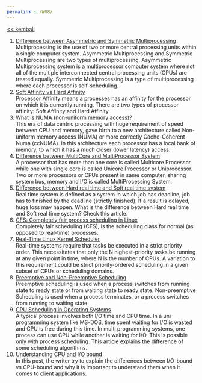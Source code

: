 ```yaml
---
permalink : /W08/
---
```

[<< kembali](../)

1. [Difference between Asymmetric and Symmetric Multiprocessing](https://www.geeksforgeeks.org/difference-between-asymmetric-and-symmetric-multiprocessing/)<br>
  Multiprocessing is the use of two or more central processing units within a single computer system. Asymmetric Multiprocessing and Symmetric Multiprocessing are two types of multiprocessing. Asymmetric Multiprocessing system is a multiprocessor computer system where not all of the multiple interconnected central processing units (CPUs) are treated equally. Symmetric Multiprocessing is a type of multiprocessing where each processor is self-scheduling.
2. [Soft Affinity vs Hard Affinity](https://www.geeksforgeeks.org/multiple-processor-scheduling-in-operating-system/)<br>
  Processor Affinity means a processes has an affinity for the processor on which it is currently running. There are two types of processor affinity: Soft Affinity and Hard Affinity.
3. [What is NUMA (non-uniform memory access)?](http://www.techplayon.com/what-is-numa-non-uniform-memory-access/)<br>
  This era of data centric processing with huge requirement of speed between CPU and memory, gave birth to a new architecture called Non-uniform memory access (NUMA) or more correctly Cache-Coherent Numa (ccNUMA). In this architecture each processor has a local bank of memory, to which it has a much closer (lower latency) access.
4. [Difference between MultiCore and MultiProcessor System](https://www.geeksforgeeks.org/difference-between-multicore-and-multiprocessor-system/)<br>
  A processor that has more than one core is called Multicore Processor while one with single core is called Unicore Processor or Uniprocessor. Two or more processors or CPUs present in same computer, sharing system bus, memory and I/O is called MultiProcessing System.
5. [Difference between Hard real time and Soft real time system](https://www.geeksforgeeks.org/difference-between-hard-real-time-and-soft-real-time-system/)<br>
  Real time system is defined as a system in which job has deadline, job has to finished by the deadline (strictly finished). If a result is delayed, huge loss may happen. What is the difference between Hard real time and Soft real time system? Check this article.
6. [CFS: Completely fair process scheduling in Linux](https://opensource.com/article/19/2/fair-scheduling-linux)<br>
  Completely fair scheduling (CFS), is the scheduling class for normal (as opposed to real-time) processes.
7. [Real-Time Linux Kernel Scheduler](https://www.linuxjournal.com/article/10165)<br>
  Real-time systems require that tasks be executed in a strict priority order. This necessitates that only the N highest-priority tasks be running at any given point in time, where N is the number of CPUs. A variation to this requirement could be strict priority-ordered scheduling in a given subset of CPUs or scheduling domains.
8. [Preemptive and Non-Preemptive Scheduling](https://www.geeksforgeeks.org/preemptive-and-non-preemptive-scheduling/)<br>
  Preemptive scheduling is used when a process switches from running state to ready state or from waiting state to ready state. Non-preemptive Scheduling is used when a process terminates, or a process switches from running to waiting state.
9. [CPU Scheduling in Operating Systems](https://www.geeksforgeeks.org/cpu-scheduling-in-operating-systems/)<br>
  A typical process involves both I/O time and CPU time. In a uni programming system like MS-DOS, time spent waiting for I/O is wasted and CPU is free during this time. In multi programming systems, one process can use CPU while another is waiting for I/O. This is possible only with process scheduling. This article explains the difference of some scheduling algorithms.
10. [Understanding CPU and I/O bound](https://www.hellsoft.se/understanding-cpu-and-i-o-bound-for-asynchronous-operations/)<br>
  In this post, the writer try to explain the differences between I/O-bound vs CPU-bound and why it is important to understand them when it comes to client applications.
